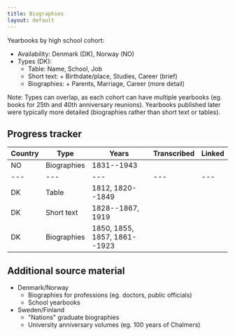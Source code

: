 ```yaml
---
title: Biographies
layout: default
---
```


Yearbooks by high school cohort:
- Availability: Denmark (DK), Norway (NO)
- Types (DK): 
  - Table: Name, School, Job
  - Short text: + Birthdate/place, Studies, Career (brief)
  - Biographies: + Parents, Marriage, Career (more detail)

Note: Types can overlap, as each cohort can have multiple yearbooks (eg. books for 25th and 40th anniversary reunions). Yearbooks published later were typically more detailed (biographies rather than short text or tables).

## Progress tracker

| Country | Type | Years | Transcribed | Linked | 
| --- | --- | --- | --- | --- | 
| NO | Biographies | 1831--1943 | | |
| --- | --- | --- | --- | --- | 
| DK | Table | 1812, 1820--1849 | | |
| DK | Short text | 1828--1867, 1919 | | |
| DK | Biographies | 1850, 1855, 1857, 1861--1923 | | |

## Additional source material
- Denmark/Norway
  - Biographies for professions (eg. doctors, public officials)
  - School yearbooks
- Sweden/Finland
  - "Nations" graduate biographies
  - University anniversary volumes (eg. 100 years of Chalmers)
